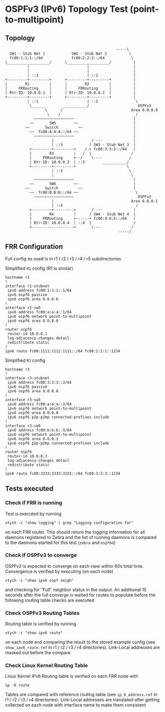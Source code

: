 # OSPFv3 (IPv6) Topology Test (point-to-multipoint)

## Topology
	                                                  -----\
	  SW1 - Stub Net 1            SW2 - Stub Net 2          \
	  fc00:1:1:1::/64             fc00:2:2:2::/64            \
	\___________________/      \___________________/          |
	          |                          |                    |
	          |                          |                    |
	          | ::1                      | ::2                |
	+---------+---------+      +---------+---------+          |
	|        R1         |      |        R2         |          |
	|     FRRouting     |      |     FRRouting     |          |
	| Rtr-ID: 10.0.0.1  |      | Rtr-ID: 10.0.0.2  |          |
	+---------+---------+      +---------+---------+          |
	          | ::1                      | ::2                 \
	           \______        ___________/                      OSPFv3
	                  \      /                               Area 0.0.0.0
	                   \    /                                  /
	             ~~~~~~~~~~~~~~~~~~                           |
	           ~~       SW5        ~~                         |
	         ~~       Switch         ~~                       |
	           ~~  fc00:A:A:A::/64 ~~                         |
	             ~~~~~~~~~~~~~~~~~~                           |
	                     |                 /----              |
	                     | ::3            | SW3 - Stub Net 3  |
	           +---------+---------+    /-+ fc00:3:3:3::/64   |
	           |        R3         |   /  |                  /
	           |     FRRouting     +--/    \----            /
	           | Rtr-ID: 10.0.0.3  | ::3        ___________/
	           +---------+---------+                       \
	                     | ::3                              \
	                     |                                   \
	             ~~~~~~~~~~~~~~~~~~                           |
	           ~~       SW6        ~~                         |
	         ~~       Switch         ~~                       |
	           ~~  fc00:B:B:B::/64 ~~                          \
	             ~~~~~~~~~~~~~~~~~~                             OSPFv3
	                     |                                   Area 0.0.0.1
	                     | ::4                                 /
	           +---------+---------+       /----              |
	           |        R4         |      | SW4 - Stub Net 4  |
	           |     FRRouting     +------+ fc00:4:4:4::/64   |
	           | Rtr-ID: 10.0.0.4  | ::4  |                   /
	           +-------------------+       \----             /
	                                                   -----/

## FRR Configuration

Full config as used is in r1 / r2 / r3 / r4 / r5 subdirectories

Simplified `R1` config (R1 is similar)

	hostname r1
	!
	interface r1-stubnet
	 ipv6 address fc00:1:1:1::1/64
	 ipv6 ospf6 passive
	 ipv6 ospf6 area 0.0.0.0
	!
	interface r1-sw5
	 ipv6 address fc00:a:a:a::1/64
	 ipv6 ospf6 network point-to-multipoint
	 ipv6 ospf6 area 0.0.0.0
	!
	router ospf6
	 router-id 10.0.0.1
	 log-adjacency-changes detail
	 redistribute static
	!
	ipv6 route fc00:1111:1111:1111::/64 fc00:1:1:1::1234

Simplified `R3` config

	hostname r3
	!
	interface r3-stubnet
	 ipv6 address fc00:3:3:3::3/64
	 ipv6 ospf6 passive
	 ipv6 ospf6 area 0.0.0.0
	!
	interface r3-sw5
	 ipv6 address fc00:a:a:a::3/64
	 ipv6 ospf6 network point-to-multipoint
	 ipv6 ospf6 area 0.0.0.0
	 ipv6 ospf6 p2p-p2mp connected-prefixes include
	!
	interface r3-sw6
	 ipv6 address fc00:b:b:b::3/64
	 ipv6 ospf6 network point-to-multipoint
	 ipv6 ospf6 area 0.0.0.1
	 ipv6 ospf6 p2p-p2mp connected-prefixes include
	!
	router ospf6
	 router-id 10.0.0.3
	 log-adjacency-changes detail
	 redistribute static
	!
	ipv6 route fc00:3333:3333:3333::/64 fc00:3:3:3::1234

## Tests executed

### Check if FRR is running

Test is executed by running

	vtysh -c "show logging" | grep "Logging configuration for"

on each FRR router. This should return the logging information for all daemons registered
to Zebra and the list of running daemons is compared to the daemons started for this test (`zebra` and `ospf6d`)

### Check if OSPFv3 to converge

OSPFv3 is expected to converge on each view within 60s total time. Convergence is verified by executing (on each node)

	vtysh -c "show ipv6 ospf neigh"

and checking for "Full" neighbor status in the output. An additional 15 seconds after the full converge is waited for
routes to populate before the following routing table checks are executed

### Check OSPFv3 Routing Tables

Routing table is verified by running

	vtysh -c "show ipv6 route"

on each node and comparing the result to the stored example config (see `show_ipv6_route.ref` in r1 / r2 / r3 / r4 directories).
Link-Local addresses are masked out before the compare.

### Check Linux Kernel Routing Table

Linux Kernel IPv6 Routing table is verified on each FRR node with

	ip -6 route

Tables are compared with reference routing table (see `ip_6_address.ref` in r1 / r2 / r3 / r4 directories).
Link-Local addresses are translated after getting collected on each node with interface name to make them consistent
